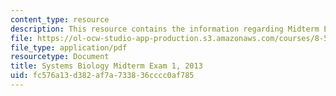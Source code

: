 ```yaml
---
content_type: resource
description: This resource contains the information regarding Midterm Exam 1, 2013.
file: https://ol-ocw-studio-app-production.s3.amazonaws.com/courses/8-591j-systems-biology-fall-2014/fc576a13d382af7a733836cccc0af785_MIT8_591JF14_Exam1_2013.pdf
file_type: application/pdf
resourcetype: Document
title: Systems Biology Midterm Exam 1, 2013
uid: fc576a13-d382-af7a-7338-36cccc0af785
---
```

